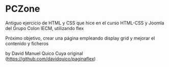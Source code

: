 # PCZone
Antiguo ejercicio de HTML y CSS que hice en el curso HTML-CSS y Joomla del Grupo Colon IECM, utilizando flex

Próximo objetivo, crear una página empleando display grid y mejorar el contenido y ficheros

by David Manuel Quico Cuya
original (https://github.com/davidquico/paginaflex)
